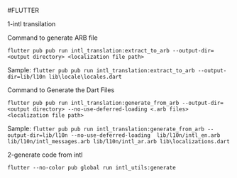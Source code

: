 #FLUTTER 

1-intl transilation

Command to generate ARB file

``flutter pub pub run intl_translation:extract_to_arb --output-dir=<output directory> <localization file path>``

Sample:
``flutter pub pub run intl_translation:extract_to_arb --output-dir=lib/l10n lib\locale\locales.dart``


Command to Generate the Dart Files

``flutter pub pub run intl_translation:generate_from_arb --output-dir=<output directory> --no-use-deferred-loading <.arb files> <localization file path>``

Sample:
``flutter pub pub run intl_translation:generate_from_arb --output-dir=lib/l10n --no-use-deferred-loading  lib/l10n/intl_en.arb lib/l10n/intl_messages.arb lib/l10n/intl_ar.arb lib\localizations.dart``



2-generate code from intl 

``flutter --no-color pub global run intl_utils:generate `` 

